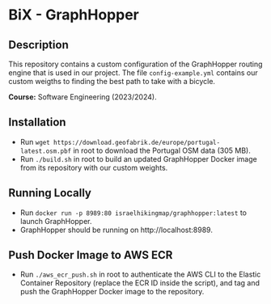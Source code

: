 # BiX - GraphHopper

## Description

This repository contains a custom configuration of the GraphHopper routing engine that is used in our project. The file `config-example.yml` contains our custom weigths to finding the best path to take with a bicycle.

**Course:** Software Engineering (2023/2024).

## Installation

- Run `wget https://download.geofabrik.de/europe/portugal-latest.osm.pbf` in root to download the Portugal OSM data (305 MB).
- Run `./build.sh` in root to build an updated GraphHopper Docker image from its repository with our custom weights.

## Running Locally

- Run `docker run -p 8989:80 israelhikingmap/graphhopper:latest` to launch GraphHopper.
- GraphHopper should be running on http://localhost:8989.

## Push Docker Image to AWS ECR

- Run `./aws_ecr_push.sh` in root to authenticate the AWS CLI to the Elastic Container Repository (replace the ECR ID inside the script), and tag and push the GraphHopper Docker image to the repository.

